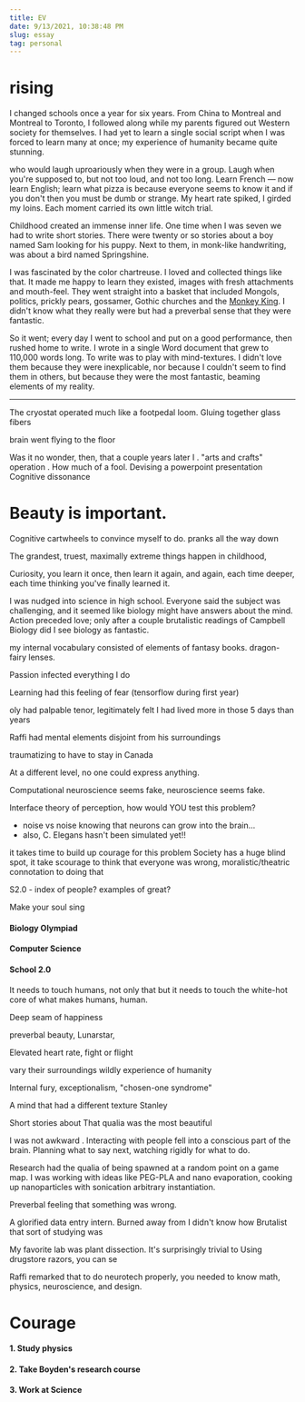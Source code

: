 ```yaml
---
title: EV
date: 9/13/2021, 10:38:48 PM
slug: essay
tag: personal
---
```


# rising

<!-- My mind was a lotus leaf, unattached to
The qualia of doing research was what I imagine lotus leafs to feel, adrift in water. -->

<!-- Being a five-year-old who hadn't learned a single social script yet in a context that required a lot of them in a short amount of time made the experience of humanity somewhat surreal.

Take a kid who has yet to develop a single social script to a context that requires a lot of them in a short amount of time and the experience of humanity becomes surreal. 
Five-year-olds have yet to learn a single social script. Place them in a context that requires a lot of them in a short amount of time and the experience of humanity becomes surreal.

I was a five-year-old who hadn't learned a single social script. Being in a context that required a lot of them in a short amount of time made the experience of humanity somewhat surreal.

For a child without a single social script to learn the way of these Western worlds on their own, the experience of humanity becomes surreal.

I was five and had yet to know a single social script; being required to learn a lot of them in a short amount of time made the experience of humanity surreal.
suddenly you get a stunning experience of humanity.
the experience of living quickly became surreal
quite suddenly I got a stunning experience of humanity.
 -->

I changed schools once a year for six years. From China to Montreal and Montreal to Toronto, I followed along while my parents figured out Western society for themselves. I had yet to learn a single social script when I was forced to learn many at once; my experience of humanity became quite stunning.
<!--  You try living everywhere before learning a single social script, as children so often haven't, you make your experience of humanity quite stunning.
Plucked in and out before knowing-->

who would laugh uproariously when they were in a group. Laugh when you're supposed to, but not too loud, and not too long. Learn French — now learn English; learn what pizza is because everyone seems to know it and if you don't then you must be dumb or strange. My heart rate spiked, I girded my loins. Each moment carried its own little witch trial.
<!-- I was always in anticipation of these tiny little witch trials. -->

Childhood created an immense inner life. One time when I was seven we had to write short stories. There were twenty or so stories about a boy named Sam looking for his puppy. Next to them, in monk-like handwriting, was about a bird named Springshine.

I was fascinated by the color chartreuse. I loved and collected things like that. It made me happy to learn they existed, images with fresh attachments and mouth-feel. They went straight into a basket that included Mongols, politics, prickly pears, gossamer, Gothic churches and the [Monkey King](https://en.wikipedia.org/wiki/Monkey_King). I didn't know what they really were but had a preverbal sense that they were fantastic. 

<!-- Sunk into preverbal awe
Hard-won day of pretending to be a kid,
Pretend to be a kid, grand charade, take on whatever acts were desired take it seriously
Played my role as a 
hard-won performance, 
putting on performances at school, 
The hours spent inside a Word processor were hours playing with textures in my mind. Spending time in a Word processor was playing with textures -->
So it went; every day I went to school and put on a good performance, then rushed home to write. I wrote in a single Word document that grew to 110,000 words long. To write was to play with mind-textures. I didn't love them because they were inexplicable, nor because I couldn't seem to find them in others, but because they were the most fantastic, beaming elements of my reality.
<!-- Search space
Web Textures I could feel in my mind but could never find in others.  -->

---

The cryostat operated much like a footpedal loom. Gluing together glass fibers 

brain went flying to the floor

Was it no wonder, then, that a couple years later I . "arts and crafts" operation . How much of a fool. Devising a powerpoint presentation 
Cognitive dissonance


# Beauty is important. 

Cognitive cartwheels to convince myself to do. pranks all the way down

The grandest, truest, maximally extreme things happen in childhood, 

Curiosity, you learn it once, then learn it again, and again, each time deeper, each time thinking you've finally learned it. 



<!-- I discovered science a little less organically. A teacher in high school told me I was good, and everyone said the sciences were hard, so I took as many of them as I could.  -->

I was nudged into science in high school. Everyone said the subject was challenging, and it seemed like biology might have answers about the mind. Action preceded love; only after a couple brutalistic readings of Campbell Biology did I see biology as fantastic.


my internal vocabulary consisted of elements of fantasy books. 
dragon-fairy lenses. 

Passion infected everything I do

Learning had this feeling of fear (tensorflow during first year)

oly had palpable tenor, legitimately felt I had lived more in those 5 days than years

Raffi had mental elements disjoint from his surroundings


traumatizing to have to stay in Canada


At a different level, no one could express anything. 

Computational neuroscience seems fake, neuroscience seems fake.

Interface theory of perception, how would YOU test this problem?
- noise vs noise
knowing that neurons can grow into the brain...
- also, C. Elegans hasn't been simulated yet!!

it takes time to build up courage for this problem
Society has a huge blind spot, it take scourage to think that everyone was wrong, moralistic/theatric connotation to doing that

S2.0 - index of people? examples of great?

Make your soul sing

#### Biology Olympiad

#### Computer Science

#### School 2.0

It needs to touch humans, not only that but it needs to touch the white-hot core of what makes humans, human.

Deep seam of happiness


preverbal beauty, Lunarstar, 

<!-- Place a kid who doesn't know a single social script on this path and you get a stunning experience of humanity. 
 I remember darting my eyes around, watching for what to do, trying to guess what I was suppposed to say next.-->

Elevated heart rate, fight or flight 


vary their surroundings wildly
experience of humanity

Internal fury, exceptionalism, "chosen-one syndrome"



<!-- My Grand Imagination -->
A mind that had a different texture
Stanley 

Short stories about 
That qualia was the most beautiful 
<!-- Life was a sinusoid of anxiety, which I thought would continue into the rest of time.  -->
<!--A fresh set of faces, After leaving China,  A vibrating particle picks up no ions. -->


I was not awkward . Interacting with people fell into a conscious part of the brain. Planning what to say next, watching rigidly for what to do.

Research had the qualia of being spawned at a random point on a game map. I was working with ideas like PEG-PLA and nano evaporation, cooking up nanoparticles with sonication arbitrary instantiation.

Preverbal feeling that something was wrong.

A glorified data entry intern. Burned away from
I didn't know how Brutalist that sort of studying was

My favorite lab was plant dissection. It's surprisingly trivial to Using drugstore razors, you can se


Raffi remarked that to do neurotech properly, you needed to know math, physics, neuroscience, and design.

# Courage

#### 1. Study physics

#### 2. Take Boyden's research course

#### 3. Work at Science
